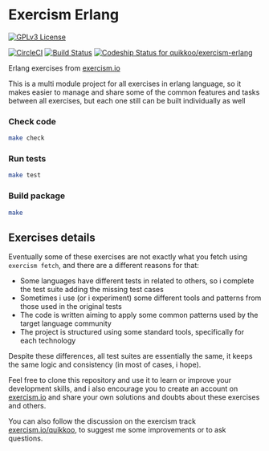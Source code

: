 Exercism Erlang
===============

[![GPLv3 License](http://img.shields.io/badge/license-GPLv3-blue.svg)](https://www.gnu.org/copyleft/gpl.html)

[![CircleCI](https://circleci.com/gh/quikkoo/exercism-erlang.svg?style=svg)](https://circleci.com/gh/quikkoo/exercism-erlang)
[![Build Status](https://snap-ci.com/quikkoo/exercism-erlang/branch/master/build_image)](https://snap-ci.com/quikkoo/exercism-erlang/branch/master)
[![Codeship Status for quikkoo/exercism-erlang](https://app.codeship.com/projects/5396b3e0-6727-0134-674c-4a7e7d01af25/status?branch=master)](https://app.codeship.com/projects/176129)

Erlang exercises from [exercism.io](http://exercism.io/)

This is a multi module project for all exercises in erlang language,
so it makes easier to  manage and share some of the common features and tasks 
between all exercises,
but each one still can be built individually as well

### Check code

```sh
make check
```

### Run tests

```sh
make test
```

### Build package

```sh
make
```


Exercises details
-----------------

Eventually some of these exercises are not exactly what you fetch using 
`exercism fetch`, and there are a different reasons for that:

- Some languages have different tests in related to others, 
  so i complete the test suite adding the missing test cases
- Sometimes i use (or i experiment) some different tools and patterns from those 
  used in the original tests
- The code is written aiming to apply some common patterns used by the target 
  language community
- The project is structured using some standard tools, 
  specifically for each technology

Despite these differences, all test suites are essentially the same, it keeps 
the same logic and consistency (in most of cases, i hope).

Feel free to clone this repository and use it to learn or improve your 
development skills, and i also encourage you to create an account on 
[exercism.io](http://exercism.io/)
and share your own solutions and doubts about these exercises and others.

You can also follow the discussion on the exercism track 
[exercism.io/quikkoo](http://exercism.io/quikkoo), 
to suggest me some improvements or to ask questions.
